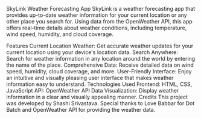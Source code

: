 SkyLink Weather Forecasting App
SkyLink is a weather forecasting app that provides up-to-date weather information for your current location or any other place you search for. Using data from the OpenWeather API, this app offers real-time details about weather conditions, including temperature, wind speed, humidity, and cloud coverage.

Features
Current Location Weather: Get accurate weather updates for your current location using your device's location data.
Search Anywhere: Search for weather information in any location around the world by entering the name of the place.
Comprehensive Data: Receive detailed data on wind speed, humidity, cloud coverage, and more.
User-Friendly Interface: Enjoy an intuitive and visually pleasing user interface that makes weather information easy to understand.
Technologies Used
Frontend: HTML, CSS, JavaScript
API: OpenWeather API
Data Visualization: Display weather information in a clear and visually appealing manner.
Credits
This project was developed by Shashi Srivastava. Special thanks to Love Babbar for Dot Batch and OpenWeather API for providing the weather data.
